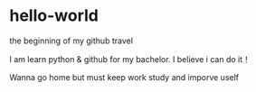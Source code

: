 # hello-world
the beginning of my github travel


I am learn python & github for my bachelor.
I believe i can do it！

Wanna go home but must keep work study and imporve uself
